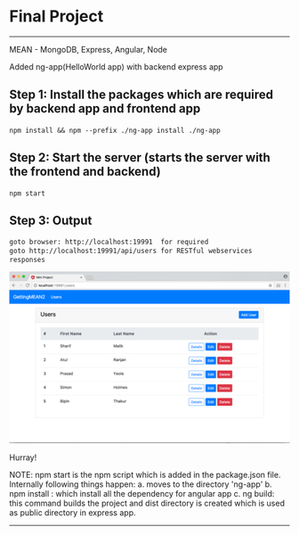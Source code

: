 # Final Project 

-------------------------------------------------------------
MEAN - MongoDB, Express, Angular, Node

Added ng-app(HelloWorld app) with backend express app

## Step 1: Install the packages which are required by backend app and frontend app
    npm install && npm --prefix ./ng-app install ./ng-app

## Step 2: Start the server (starts the server with the frontend and backend)
    npm start

## Step 3: Output
    goto browser: http://localhost:19991  for required
    goto http://localhost:19991/api/users for RESTful webservices responses    

![Alt text](./screenshots/screenshot1.png?raw=true "Optional Title")

Hurray!

NOTE: 
    npm start is the npm script which is added in the package.json file. 
    Internally following things happen:
    a. moves to the directory 'ng-app'
    b. npm install : which install all the dependency for angular app
    c. ng build: this command builds the project and dist directory is created which is used as public directory in express app.


-------------------------------------------------------------
    
